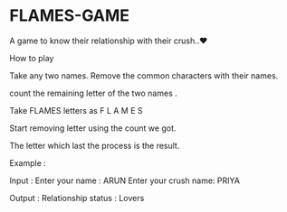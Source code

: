 # FLAMES-GAME
A game to  know their relationship with their crush..❤


How to play 

Take any two names.
Remove the common characters with their names.

count the remaining letter of the two names .

Take FLAMES letters as F L A M E S

Start removing letter using the count we got.

The letter which last the process is the result.

Example :


Input :   Enter your name : ARUN
          Enter your crush name: PRIYA
           

Output : Relationship status : Lovers
